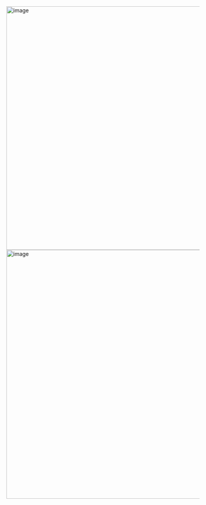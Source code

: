 <img width="635" alt="image" src="https://user-images.githubusercontent.com/89638496/200448729-385e6c69-a3be-4e9e-bf4e-235f68f216d9.png">
<img width="649" alt="image" src="https://user-images.githubusercontent.com/89638496/200448760-b8afce5e-9d3d-4548-b4f3-190123f63260.png">

